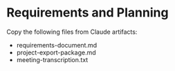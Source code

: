 # Requirements and Planning

Copy the following files from Claude artifacts:
- requirements-document.md
- project-export-package.md
- meeting-transcription.txt
